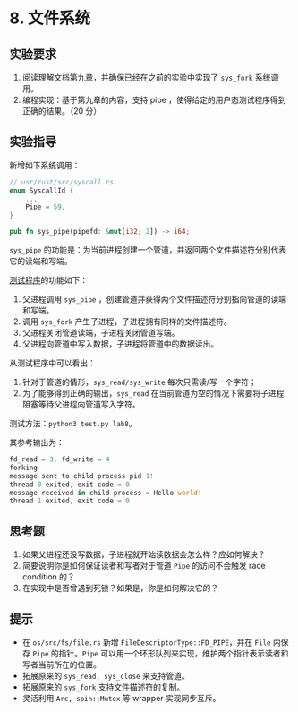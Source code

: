 # 8. 文件系统

## 实验要求

1. 阅读理解文档第九章，并确保已经在之前的实验中实现了 ``sys_fork`` 系统调用。
2. 编程实现：基于第九章的内容，支持 pipe ，使得给定的用户态测试程序得到正确的结果。（20 分）

## 实验指导

新增如下系统调用：

```rust
// usr/rust/src/syscall.rs
enum SyscallId {
    ...
    Pipe = 59,
}

pub fn sys_pipe(pipefd: &mut[i32; 2]) -> i64;
```

``sys_pipe`` 的功能是：为当前进程创建一个管道，并返回两个文件描述符分别代表它的读端和写端。

[测试程序](https://github.com/rcore-os/rCore_tutorial/blob/master/test/usr/pipe_test.rs)的功能如下：

1. 父进程调用 ``sys_pipe`` ，创建管道并获得两个文件描述符分别指向管道的读端和写端。
2. 调用 ``sys_fork`` 产生子进程，子进程拥有同样的文件描述符。
3. 父进程关闭管道读端，子进程关闭管道写端。
4. 父进程向管道中写入数据，子进程将管道中的数据读出。

从测试程序中可以看出：
1. 针对于管道的情形，``sys_read/sys_write`` 每次只需读/写一个字符；
2. 为了能够得到正确的输出，``sys_read`` 在当前管道为空的情况下需要将子进程阻塞等待父进程向管道写入字符。

测试方法：``python3 test.py lab8``。

其参考输出为：

```rust
fd_read = 3, fd_write = 4
forking
message sent to child process pid 1!
thread 0 exited, exit code = 0
message received in child process = Hello world!
thread 1 exited, exit code = 0
```

## 思考题
1. 如果父进程还没写数据，子进程就开始读数据会怎么样？应如何解决？
2. 简要说明你是如何保证读者和写者对于管道 ``Pipe`` 的访问不会触发 race condition 的？
3. 在实现中是否曾遇到死锁？如果是，你是如何解决它的？

## 提示
* 在 ``os/src/fs/file.rs`` 新增 ``FileDescriptorType::FD_PIPE``，并在 ``File`` 内保存 ``Pipe`` 的指针。``Pipe`` 可以用一个环形队列来实现，维护两个指针表示读者和写者当前所在的位置。
* 拓展原来的 ``sys_read, sys_close`` 来支持管道。
* 拓展原来的 ``sys_fork`` 支持文件描述符的复制。
* 灵活利用 ``Arc, spin::Mutex`` 等 wrapper 实现同步互斥。

